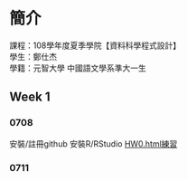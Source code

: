 # 簡介  
 課程：108學年度夏季學院【資料科學程式設計】  
 學生：鄭仕杰  
 學籍：元智大學 中國語文學系準大一生

## Week 1
 
### 0708
 安裝/註冊github
 安裝R/RStudio
 [HW0.html練習](https://github.com/Jack112589/Jack-Zheng/blob/master/HW0.html)
 
### 0711


